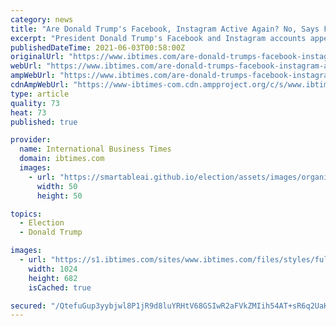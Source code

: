 ```yaml
---
category: news
title: "Are Donald Trump's Facebook, Instagram Active Again? No, Says FB Executive"
excerpt: "President Donald Trump's Facebook and Instagram accounts appeared to have been reinstated just hours after his blog permanently shut down."
publishedDateTime: 2021-06-03T00:58:00Z
originalUrl: "https://www.ibtimes.com/are-donald-trumps-facebook-instagram-active-again-no-says-fb-executive-3215600"
webUrl: "https://www.ibtimes.com/are-donald-trumps-facebook-instagram-active-again-no-says-fb-executive-3215600"
ampWebUrl: "https://www.ibtimes.com/are-donald-trumps-facebook-instagram-active-again-no-says-fb-executive-3215600?amp=1"
cdnAmpWebUrl: "https://www-ibtimes-com.cdn.ampproject.org/c/s/www.ibtimes.com/are-donald-trumps-facebook-instagram-active-again-no-says-fb-executive-3215600?amp=1"
type: article
quality: 73
heat: 73
published: true

provider:
  name: International Business Times
  domain: ibtimes.com
  images:
    - url: "https://smartableai.github.io/election/assets/images/organizations/ibtimes.com-50x50.jpg"
      width: 50
      height: 50

topics:
  - Election
  - Donald Trump

images:
  - url: "https://s1.ibtimes.com/sites/www.ibtimes.com/files/styles/full/public/2021/05/28/former-us-president-donald-trump-was-impeached-for.jpg"
    width: 1024
    height: 682
    isCached: true

secured: "/QtefuGup3yybjwl8P1jR9d8luYRHtV68GSIwR2aFVkZMIih54AT+sR6q2UaKgC9I1F7oNlR8Kcv1ZjFaPjmUreYm0CAb0KdskBxL6PWUgXo6bOfahYnrVG2qcIa1+CfbTW3h+8hTg5WLxfV2ITFfbIQt22o47KbvMYHiMGHr//KNZggvDiV1aH7kW4r2lg41bPBRJGFs5qwF5FxbJat6poI9AE9hd0G/dDDWUL68sTjBSBrpPD54SoH3ejmZ/JsEPS4ia36RtvCc284wsb4bn55LRQ02DPXeEA32IF2l3oT1r0vyfW7oukr1ujnumYTkWHSdvFCVborwiY5zWfRvb4bhflI1SzmiyhBfErKzIM=;C+ASVPHpjXwztkpt2kLLUQ=="
---
```


